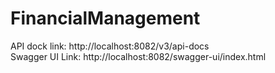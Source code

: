 # FinancialManagement

API dock link: http://localhost:8082/v3/api-docs <br />
Swagger UI Link: http://localhost:8082/swagger-ui/index.html
